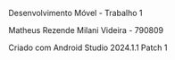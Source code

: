 Desenvolvimento Móvel - Trabalho 1

Matheus Rezende Milani Videira - 790809

Criado com Android Studio 2024.1.1 Patch 1
